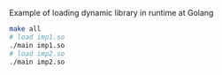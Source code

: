 Example of loading dynamic library in runtime at Golang
``` bash
make all
# load imp1.so
./main imp1.so
# load imp2.so
./main imp2.so
```